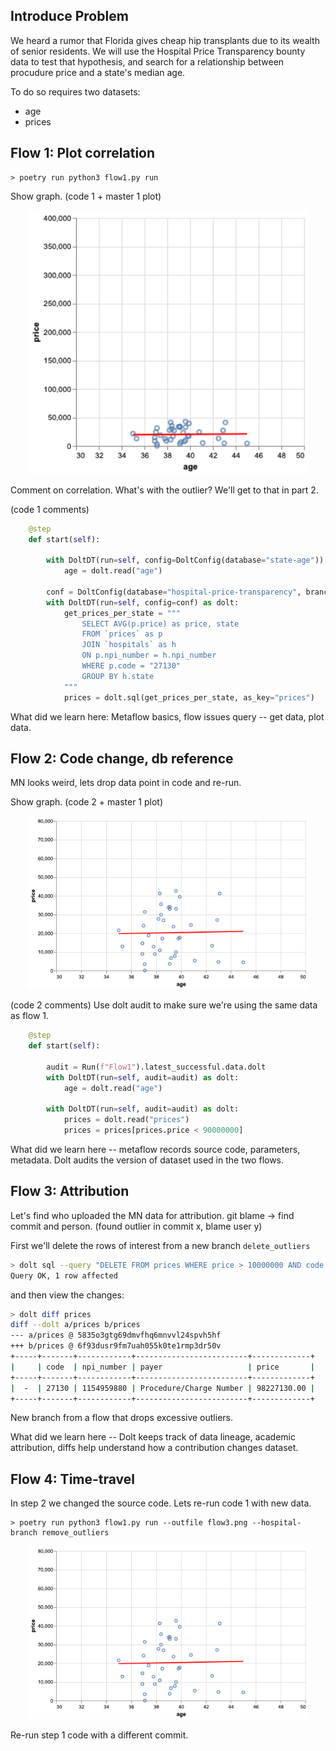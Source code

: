 

## Introduce Problem

We heard a rumor that Florida gives cheap hip transplants
due to its wealth of senior residents. We will
use the Hospital Price Transparency bounty data to test that hypothesis,
and search for a relationship between procudure price and a state's median age.

To do so requires two datasets:
- age
- prices

## Flow 1: Plot correlation

```
> poetry run python3 flow1.py run
```
Show graph. (code 1 + master 1 plot)
<p align="center">
  <img src="flow1.png" width="450">
</p>

Comment on correlation. What's with the outlier? We'll get to that in part 2.

(code 1 comments)
```python
    @step
    def start(self):

        with DoltDT(run=self, config=DoltConfig(database="state-age")) as dolt:
            age = dolt.read("age")

        conf = DoltConfig(database="hospital-price-transparency", branch=self.hospital_branch)
        with DoltDT(run=self, config=conf) as dolt:
            get_prices_per_state = """
                SELECT AVG(p.price) as price, state
                FROM `prices` as p
                JOIN `hospitals` as h
                ON p.npi_number = h.npi_number
                WHERE p.code = "27130"
                GROUP BY h.state
            """
            prices = dolt.sql(get_prices_per_state, as_key="prices")
```


What did we learn here: Metaflow basics, flow issues query -- get data, plot data.

## Flow 2: Code change, db reference

MN looks weird, lets drop data point in code and re-run. 

Show graph. (code 2 + master 1 plot)
<p align="center">
  <img src="flow2.png" width="450">
</p>

(code 2 comments)
Use dolt audit to make sure we're using the same data as flow 1.
```python
    @step
    def start(self):

        audit = Run(f"Flow1").latest_successful.data.dolt
        with DoltDT(run=self, audit=audit) as dolt:
            age = dolt.read("age")

        with DoltDT(run=self, audit=audit) as dolt:
            prices = dolt.read("prices")
            prices = prices[prices.price < 90000000]
```

What did we learn here -- metaflow records source code, parameters,
metadata. Dolt audits the version of dataset used in the two flows.

## Flow 3: Attribution

Let's find who uploaded the MN data for attribution. git blame -> find commit and person.
(found outlier in commit x, blame user y)

First we'll delete the rows of interest from a new branch `delete_outliers`
```bash
> dolt sql --query "DELETE FROM prices WHERE price > 10000000 AND code = '27130'"
Query OK, 1 row affected
```

and then view the changes:
```bash
> dolt diff prices
diff --dolt a/prices b/prices
--- a/prices @ 5835o3gtg69dmvfhq6mnvvl24spvh5hf
+++ b/prices @ 6f93dusr9fm7uah055k0te1rmp3dr50v
+-----+-------+------------+-------------------------+-------------+
|     | code  | npi_number | payer                   | price       |
+-----+-------+------------+-------------------------+-------------+
|  -  | 27130 | 1154959880 | Procedure/Charge Number | 98227130.00 |
+-----+-------+------------+-------------------------+-------------+
```

New branch from a flow that drops excessive outliers.

What did we learn here -- Dolt keeps track of data lineage, academic attribution, diffs
help understand how a contribution changes dataset.

## Flow 4: Time-travel

In step 2 we changed the source code. Lets re-run code 1 with new data.
```
> poetry run python3 flow1.py run --outfile flow3.png --hospital-branch remove_outliers
```

<p align="center">
  <img src="Flow2.png" width="450">
</p>
Re-run step 1 code with a different commit.
